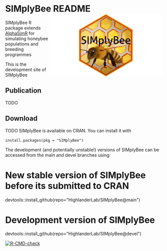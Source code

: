 # SIMplyBee README <img src="man/figures/SIMplyBee_logo_hex.png" align="right" height="200"/>

SIMplyBee R package extends [AlphaSimR](https://CRAN.R-project.org/package=AlphaSimR)
for simulating honeybee populations and breeding programmes

This is the development site of SIMplyBee

## Publication

TODO

## Download

TODO SIMplyBee is available on CRAN. You can install it with

    install.packages(pkg = "SIMplyBee")

The development (and potentially unstable!) versions of SIMplyBee can be
accessed from the main and devel branches using:

# New stable version of SIMplyBee before its submitted to CRAN
devtools::install_github(repo="HighlanderLab/SIMplyBee@main")

# Development version of SIMplyBee
devtools::install_github(repo="HighlanderLab/SIMplyBee@devel")

 <!-- badges: start -->
  [![R-CMD-check](https://github.com/HighlanderLab/SIMplyBee/actions/workflows/R-CMD-check.yaml/badge.svg)](https://github.com/HighlanderLab/SIMplyBee/actions/workflows/R-CMD-check.yaml)
  <!-- badges: end -->
